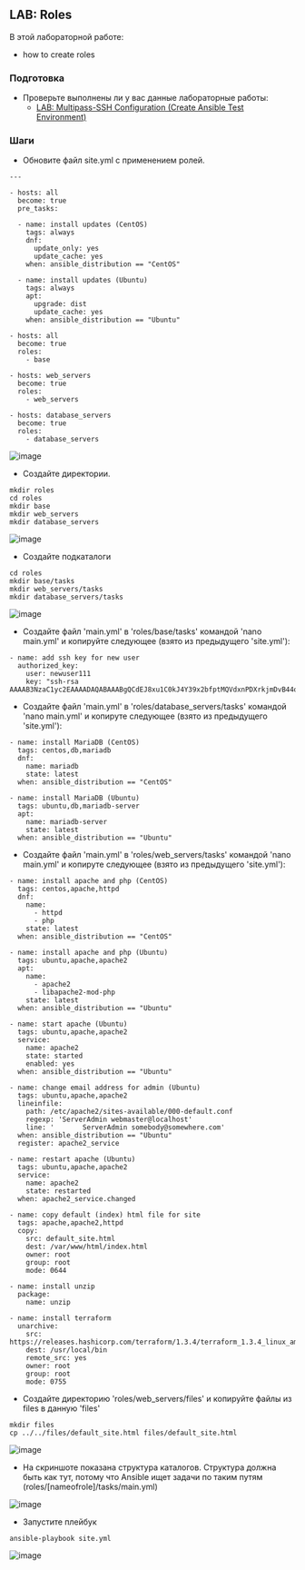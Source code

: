 ## LAB: Roles

В этой лабораторной работе:
- how to create roles 

### Подготовка

- Проверьте выполнены ли у вас данные лабораторные работы:
  - [LAB: Multipass-SSH Configuration (Create Ansible Test Environment)](https://github.com/gulyaeve/ansible_labs/blob/main/Multipass-SSH-Configuration.md)

### Шаги

- Обновите файл site.yml с применением ролей.

```
---

- hosts: all
  become: true
  pre_tasks:

  - name: install updates (CentOS)
    tags: always
    dnf:
      update_only: yes
      update_cache: yes
    when: ansible_distribution == "CentOS"

  - name: install updates (Ubuntu)
    tags: always
    apt:
      upgrade: dist
      update_cache: yes
    when: ansible_distribution == "Ubuntu"

- hosts: all
  become: true
  roles:
    - base

- hosts: web_servers
  become: true
  roles:
    - web_servers

- hosts: database_servers
  become: true
  roles:
    - database_servers
```

![image](https://user-images.githubusercontent.com/10358317/202458768-ffbc6907-4659-4a43-8629-454f0b4a9a7f.png)

- Создайте директории.

```
mkdir roles
cd roles
mkdir base
mkdir web_servers
mkdir database_servers
```

![image](https://user-images.githubusercontent.com/10358317/202450210-f6f6f3c4-7a50-4680-bce9-13cad264655d.png)

- Создайте подкаталоги

```
cd roles
mkdir base/tasks
mkdir web_servers/tasks
mkdir database_servers/tasks
```

![image](https://user-images.githubusercontent.com/10358317/202452013-eaa1b281-cc1f-4259-b29d-73bf98ba4dad.png)

- Создайте файл 'main.yml' в 'roles/base/tasks' командой 'nano main.yml' и копируйте следующее (взято из предыдущего 'site.yml'):

```
- name: add ssh key for new user
  authorized_key:
    user: newuser111
    key: "ssh-rsa AAAAB3NzaC1yc2EAAAADAQABAAABgQCdEJ8xu1C0kJ4Y39x2bfptMQVdxnPDXrkjmDvB44oDV78yKWg/0B/kacMqiEaaiEyAedHlk>
```

- Создайте файл 'main.yml' в 'roles/database_servers/tasks' командой 'nano main.yml' и копируте следующее (взято из предыдущего 'site.yml'):

```
- name: install MariaDB (CentOS)
  tags: centos,db,mariadb
  dnf:
    name: mariadb
    state: latest
  when: ansible_distribution == "CentOS"

- name: install MariaDB (Ubuntu)
  tags: ubuntu,db,mariadb-server
  apt:
    name: mariadb-server
    state: latest
  when: ansible_distribution == "Ubuntu"
```

- Создайте файл 'main.yml' в 'roles/web_servers/tasks' командой 'nano main.yml' и копируте следующее (взято из предыдущего 'site.yml'):

```
- name: install apache and php (CentOS)
  tags: centos,apache,httpd
  dnf:
    name:
      - httpd
      - php
    state: latest
  when: ansible_distribution == "CentOS"

- name: install apache and php (Ubuntu)
  tags: ubuntu,apache,apache2
  apt:
    name:
      - apache2
      - libapache2-mod-php
    state: latest
  when: ansible_distribution == "Ubuntu"
  
- name: start apache (Ubuntu)
  tags: ubuntu,apache,apache2
  service:
    name: apache2
    state: started
    enabled: yes
  when: ansible_distribution == "Ubuntu"
  
- name: change email address for admin (Ubuntu)
  tags: ubuntu,apache,apache2
  lineinfile:
    path: /etc/apache2/sites-available/000-default.conf
    regexp: 'ServerAdmin webmaster@localhost'
    line: '       ServerAdmin somebody@somewhere.com'
  when: ansible_distribution == "Ubuntu"
  register: apache2_service

- name: restart apache (Ubuntu)
  tags: ubuntu,apache,apache2
  service:
    name: apache2
    state: restarted
  when: apache2_service.changed
  
- name: copy default (index) html file for site
  tags: apache,apache2,httpd
  copy:
    src: default_site.html
    dest: /var/www/html/index.html
    owner: root
    group: root
    mode: 0644    
    
- name: install unzip
  package:
    name: unzip

- name: install terraform
  unarchive:
    src: https://releases.hashicorp.com/terraform/1.3.4/terraform_1.3.4_linux_amd64.zip
    dest: /usr/local/bin
    remote_src: yes
    owner: root
    group: root
    mode: 0755  
```

- Создайте директорию 'roles/web_servers/files' и копируйте фaйлы из files в данную 'files'

```
mkdir files
cp ../../files/default_site.html files/default_site.html
```

![image](https://user-images.githubusercontent.com/10358317/202455685-4becaa8e-6164-42bb-80f7-18471b21478d.png)

- На скриншоте показана структура каталогов. Структура должна быть как тут, потому что Ansible ищет задачи по таким путям (roles/[nameofrole]/tasks/main.yml)

![image](https://user-images.githubusercontent.com/10358317/202458020-39562296-fb49-4fec-94cc-e071e29a2c9a.png)

- Запустите плейбук

```
ansible-playbook site.yml
```

![image](https://user-images.githubusercontent.com/10358317/202458341-cd28db4c-4ba2-4b0b-8edd-0b245d4f6f07.png)


